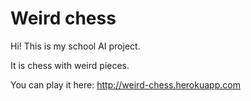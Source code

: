 # Weird chess

Hi! This is my school AI project.

It is chess with weird pieces.

You can play it here: http://weird-chess.herokuapp.com
